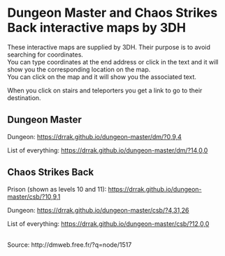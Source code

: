 # Dungeon Master and Chaos Strikes Back interactive maps by 3DH
These interactive maps are supplied by 3DH. Their purpose is to avoid searching for coordinates.  
You can type coordinates at the end address or click in the text and it will show you the corresponding location on the map.  
You can click on the map and it will show you the associated text.
  
When you click on stairs and teleporters you get a link to go to their destination.

Dungeon Master
-
Dungeon: https://drrak.github.io/dungeon-master/dm/?0,9,4

List of everything: https://drrak.github.io/dungeon-master/dm/?14,0,0

Chaos Strikes Back
-
Prison (shown as levels 10 and 11): https://drrak.github.io/dungeon-master/csb/?10,9,1

Dungeon: https://drrak.github.io/dungeon-master/csb/?4,31,26

List of everything: https://drrak.github.io/dungeon-master/csb/?12,0,0

<br/>
Source: http://dmweb.free.fr/?q=node/1517
